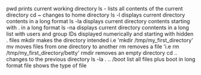 pwd prints current working directory
ls - lists all contents of the current directory
cd ~ changes to home directory
ls -l displays current directory contents in a long format
ls -la displays current directory contents starting with . in a long format
ls -na displays current directory conntents in a long list with users and group IDs displayed numerically and starting with hidden . files
mkdir makes the directory intended i.e 'mkdir /tmp/my_first_directory'
mv moves files from one directory to another
rm removes a file 'i.e rm /tmp/my_first_directory/betty'
rmdir removes an empty directory
cd .. changes to the previous directory
ls -la . .. /boot list all files plus boot in long format
file shows the type of file
